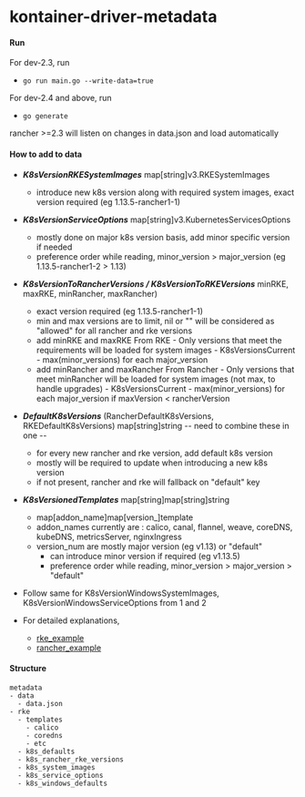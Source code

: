 # kontainer-driver-metadata

#### Run ####
For dev-2.3, run
  * `go run main.go --write-data=true`

For dev-2.4 and above, run
  * `go generate`

rancher >=2.3 will listen on changes in data.json and load automatically

#### How to add to data ####
- ***K8sVersionRKESystemImages*** map[string]v3.RKESystemImages
    - introduce new k8s version along with required system images, exact version required (eg 1.13.5-rancher1-1)

- ***K8sVersionServiceOptions*** map[string]v3.KubernetesServicesOptions
    - mostly done on major k8s version basis, add minor specific version if needed
    - preference order while reading, minor_version > major_version (eg 1.13.5-rancher1-2 > 1.13)

- ***K8sVersionToRancherVersions / K8sVersionToRKEVersions*** minRKE, maxRKE, minRancher, maxRancher)
    - exact version required (eg 1.13.5-rancher1-1)
    - min and max versions are to limit, nil or "" will be considered as "allowed" for all rancher and rke versions
    - add minRKE and maxRKE
        From RKE
            - Only versions that meet the requirements will be loaded for system images
            - K8sVersionsCurrent - max(minor_versions) for each major_version
    - add minRancher and maxRancher
        From Rancher
            - Only versions that meet minRancher will be loaded for system images (not max, to handle upgrades)
            - K8sVersionsCurrent - max(minor_versions) for each major_version if maxVersion < rancherVersion

- ***DefaultK8sVersions*** (RancherDefaultK8sVersions, RKEDefaultK8sVersions) map[string]string -- need to combine these in one --
    - for every new rancher and rke version, add default k8s version
    - mostly will be required to update when introducing a new k8s version
    - if not present, rancher and rke will fallback on "default" key

- ***K8sVersionedTemplates*** map[string]map[string]string
    - map[addon_name]map[version_]template
    - addon_names currently are : calico, canal, flannel, weave, coreDNS, kubeDNS, metricsServer, nginxIngress
    - version_num are mostly major version (eg v1.13) or "default"
        - can introduce minor version if required (eg v1.13.5)
        - preference order while reading, minor_version > major_version > "default"

- Follow same for K8sVersionWindowsSystemImages, K8sVersionWindowsServiceOptions from 1 and 2

- For detailed explanations,
	- [rke_example](examples/rke_example.yml)
	- [rancher_example](examples/rancher_example.yml)

#### Structure ####
```
metadata
- data
  - data.json
- rke
  - templates
    - calico
    - coredns
    - etc
  - k8s_defaults
  - k8s_rancher_rke_versions
  - k8s_system_images
  - k8s_service_options
  - k8s_windows_defaults
```
